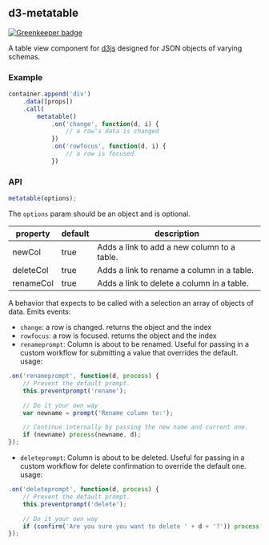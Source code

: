 ## d3-metatable

[![Greenkeeper badge](https://badges.greenkeeper.io/tmcw/d3-metatable.svg)](https://greenkeeper.io/)

A table view component for [d3js](http://d3js.org/) designed for JSON
objects of varying schemas.

### Example

```js
container.append('div')
    .data([props])
    .call(
        metatable()
            .on('change', function(d, i) {
                // a row's data is changed
            })
            .on('rowfocus', function(d, i) {
                // a row is focused
            })
```

### API

```js
metatable(options);
```

The `options` param should be an object and is optional.

| property | default | description |
| ---- | ---- | ---- |
| newCol | true | Adds a link to add a new column to a table. |
| deleteCol | true | Adds a link to rename a column in a table. |
| renameCol | true | Adds a link to delete a column in a table. |

A behavior that expects to be called with a selection an array of objects
of data. Emits events:

* `change`: a row is changed. returns the object and the index
* `rowfocus`: a row is focused. returns the object and the index
* `renameprompt`: Column is about to be renamed. Useful for passing in a custom workflow for submitting a value that overrides the default. usage:

``` js
.on('renameprompt', function(d, process) {
    // Prevent the default prompt.
    this.preventprompt('rename');

    // Do it your own way
    var newname = prompt('Rename column to:');

    // Continue internally by passing the new name and current one.
    if (newname) process(newname, d);
});
```

* `deleteprompt`: Column is about to be deleted. Useful for passing in a custom workflow for delete confirmation to override the default one. usage:

``` js
.on('deleteprompt', function(d, process) {
    // Prevent the default prompt.
    this.preventprompt('delete');

    // Do it your own way
    if (confirm('Are you sure you want to delete ' + d + '?')) process(d);
});
```
